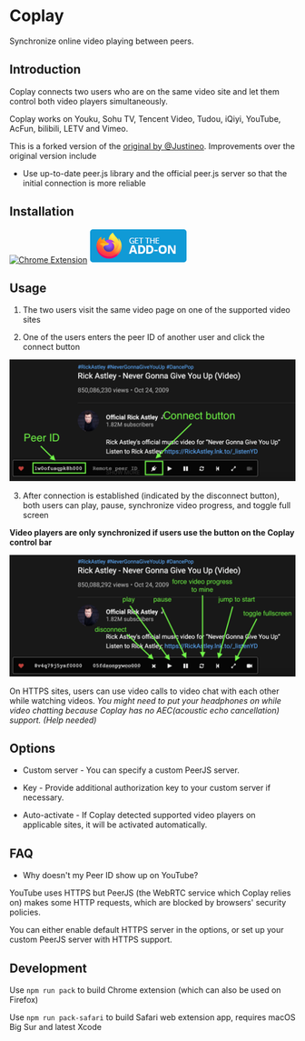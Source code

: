 # Coplay

Synchronize online video playing between peers.

## Introduction

Coplay connects two users who are on the same video site and let them control both video players simultaneously.

Coplay works on Youku, Sohu TV, Tencent Video, Tudou, iQiyi, YouTube, AcFun, bilibili, LETV and Vimeo.

This is a forked version of the [original by @Justineo](https://github.com/Justineo/coplay). Improvements over the original version include

* Use up-to-date peer.js library and the official peer.js server so that the initial connection is more reliable

## Installation

[![Chrome Extension](https://storage.googleapis.com/chrome-gcs-uploader.appspot.com/image/WlD8wC6g8khYWPJUsQceQkhXSlv1/tbyBjqi7Zu733AAKA5n4.png)](https://chrome.google.com/webstore/detail/coplay-forked/bfepakbebcfknkdehfflhhbigbaokfkl)
[![Firefox Add-on](./images/get-the-firefox-addon.png)](https://addons.mozilla.org/en-US/firefox/addon/coplay-forked/)

## Usage

1. The two users visit the same video page on one of the supported video sites
   
2. One of the users enters the peer ID of another user and click the connect button

![connect](./images/connect.png)

3. After connection is established (indicated by the disconnect button), both users can play, pause, synchronize video progress, and toggle full screen

  **Video players are only synchronized if users use the button on the Coplay control bar**

![Coplay](./images/coplay.png)

On HTTPS sites, users can use video calls to video chat with each other while watching videos. *You might need to put your headphones on while video chatting because Coplay has no <abbr>AEC</abbr>(acoustic echo cancellation) support. (Help needed)*

## Options

* Custom server - You can specify a custom PeerJS server.
  
* Key - Provide additional authorization key to your custom server if necessary.
  
* Auto-activate - If Coplay detected supported video players on applicable sites, it will be activated automatically.

## FAQ

* Why doesn't my Peer ID show up on YouTube?
  
YouTube uses HTTPS but PeerJS (the WebRTC service which Coplay relies on) makes some HTTP requests, which are blocked by browsers' security policies.

You can either enable default HTTPS server in the options, or set up your custom PeerJS server with HTTPS support.

## Development

Use `npm run pack` to build Chrome extension (which can also be used on Firefox)

Use `npm run pack-safari` to build Safari web extension app, requires macOS Big Sur and latest Xcode
